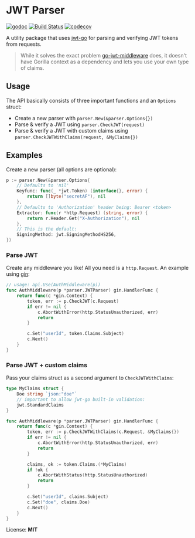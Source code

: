 # JWT Parser

[![godoc](http://img.shields.io/badge/godoc-reference-5272B4.svg?style=flat-square)](https://godoc.org/github.com/oreqizer/go-jwt-parser)
[![Build Status](https://travis-ci.org/oreqizer/go-jwt-parser.svg?branch=master)](https://travis-ci.org/oreqizer/go-jwt-parser)
[![codecov](https://codecov.io/gh/oreqizer/go-jwt-parser/branch/master/graph/badge.svg)](https://codecov.io/gh/oreqizer/go-jwt-parser)

A utility package that uses [jwt-go](https://github.com/dgrijalva/jwt-go) for parsing and verifying JWT tokens from requests.

> While it solves the exact problem [go-jwt-middleware](https://github.com/auth0/go-jwt-middleware) does, it doesn't have Gorilla context as a dependency and lets you use your own type of claims.

## Usage

The API basically consists of three important functions and an `Options` struct:

* Create a new parser with `parser.New(&parser.Options{})`
* Parse & verify a JWT using `parser.CheckJWT(request)`
* Parse & verify a JWT with custom claims using `parser.CheckJWTWithClaims(request, &MyClaims{})`

## Examples

Create a new parser (all options are optional):

```go
p := parser.New(&parser.Options{
    // Defaults to 'nil'
    Keyfunc: func(_ *jwt.Token) (interface{}, error) {
        return []byte("secretAF"), nil
    },
    // Defaults to 'Authorization' header being: Bearer <token>
    Extractor: func(r *http.Request) (string, error) {
        return r.Header.Get("X-Authorization"), nil
    },
    // This is the default:
    SigningMethod: jwt.SigningMethodHS256,
})
```

### Parse JWT

Create any middleware you like! All you need is a `http.Request`. An example using [gin](https://github.com/gin-gonic/gin):

```go
// usage: api.Use(AuthMiddleware(p))
func AuthMiddleware(p *parser.JWTParser) gin.HandlerFunc {
	return func(c *gin.Context) {
		token, err := p.CheckJWT(c.Request)
		if err != nil {
			c.AbortWithError(http.StatusUnauthorized, err)
			return
		}

		c.Set("userId", token.Claims.Subject)
		c.Next()
	}
}
```

### Parse JWT + custom claims

Pass your claims struct as a second argument to `CheckJWTWithClaims`:

```go
type MyClaims struct {
	Doe string `json:"doe"`
	// important to allow jwt-go built-in validation:
	jwt.StandardClaims
}

func AuthMiddleware(p *parser.JWTParser) gin.HandlerFunc {
	return func(c *gin.Context) {
		token, err := p.CheckJWTWithClaims(c.Request, &MyClaims{})
		if err != nil {
			c.AbortWithError(http.StatusUnauthorized, err)
			return
		}

		claims, ok := token.Claims.(*MyClaims) 
		if !ok {
			c.AbortWithStatus(http.StatusUnauthorized)
			return
		}

		c.Set("userId", claims.Subject)
		c.Set("doe", claims.Doe)
		c.Next()
	}
}
```

License: **MIT**
